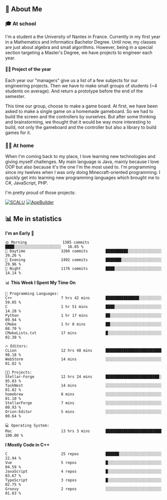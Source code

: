 ## 👀 About Me

### 🎓 At school

I'm a student a the University of Nantes in France. Currently in my first year in a Mathematics and Informatics Bachelor Degree. Until now, my classes are just about algebra and small algorithms. However, being in a special section targeting a Master's Degree, we have projects to engineer each year. 

#### 🔧🔬 Project of the year

Each year our "managers" give us a list of a few subjects for our engineering projects. Then we have to make small groups of students (~4 students on average). And return a prototype before the end of the semester.

This time our group, choose to make a game board. At first, we have been asked to make a single game on a homemade gameboard. So we had to build the screen and the controllers by ourselves. 
But after some thinking and brainstorming, we thought that it would be way more interesting to build, not only the gameboard and the controller but also a library to build games for it.

### 👨‍💻 At home

When I'm coming back to my place, I love learning new technologies and giving myself challenges. My main language is Java, mainly because I love OOP but also because it's the one I'm the most used to. I'm programming since my twelves when I was only doing Minecraft-oriented programming.  I quickly get into learning new programming languages which brought me to C#, JavaScript, PHP. 

I'm pretty proud of those projects:

[![SCALU](https://github-readme-stats.vercel.app/api/pin?username=renardfute&repo=SCALU)](https://github.com/renardfute/scalu)
[![AppBuilder](https://github-readme-stats.vercel.app/api/pin?username=pulsedev2&repo=AppBuilder)](https://github.com/pulsedev2/AppBuilder)

## 📊 Me in statistics
<!--START_SECTION:waka-->
**I'm an Early 🐤** 

```text
🌞 Morning                1385 commits        ████░░░░░░░░░░░░░░░░░░░░░   16.65 % 
🌆 Daytime                3266 commits        ██████████░░░░░░░░░░░░░░░   39.26 % 
🌃 Evening                2492 commits        ███████░░░░░░░░░░░░░░░░░░   29.96 % 
🌙 Night                  1176 commits        ████░░░░░░░░░░░░░░░░░░░░░   14.14 % 
```


📊 **This Week I Spent My Time On** 

```text
💬 Programming Languages: 
C++                      7 hrs 42 mins       ███████████████░░░░░░░░░░   59.05 % 
C                        1 hr 51 mins        ████░░░░░░░░░░░░░░░░░░░░░   14.28 % 
Python                   1 hr 17 mins        ██░░░░░░░░░░░░░░░░░░░░░░░   09.94 % 
CMake                    1 hr 8 mins         ██░░░░░░░░░░░░░░░░░░░░░░░   08.70 % 
CMakeLists.txt           17 mins             █░░░░░░░░░░░░░░░░░░░░░░░░   02.30 % 

🔥 Editors: 
CLion                    12 hrs 48 mins      █████████████████████████   98.18 % 
WebStorm                 14 mins             ░░░░░░░░░░░░░░░░░░░░░░░░░   01.82 % 

🐱‍💻 Projects: 
Stellar-Forge            12 hrs 24 mins      ████████████████████████░   95.03 % 
TaskNest                 14 mins             ░░░░░░░░░░░░░░░░░░░░░░░░░   01.82 % 
homebrew                 8 mins              ░░░░░░░░░░░░░░░░░░░░░░░░░   01.10 % 
StellarForge             7 mins              ░░░░░░░░░░░░░░░░░░░░░░░░░   00.93 % 
Orion-Editor             5 mins              ░░░░░░░░░░░░░░░░░░░░░░░░░   00.64 % 

💻 Operating System: 
Mac                      13 hrs 3 mins       █████████████████████████   100.00 % 
```

**I Mostly Code in C++** 

```text
C                        25 repos            ██████░░░░░░░░░░░░░░░░░░░   22.94 % 
Vue                      5 repos             █░░░░░░░░░░░░░░░░░░░░░░░░   04.59 % 
JavaScript               4 repos             █░░░░░░░░░░░░░░░░░░░░░░░░   03.67 % 
TypeScript               3 repos             █░░░░░░░░░░░░░░░░░░░░░░░░   02.75 % 
Groovy                   2 repos             ░░░░░░░░░░░░░░░░░░░░░░░░░   01.83 % 
```




<!--END_SECTION:waka-->
